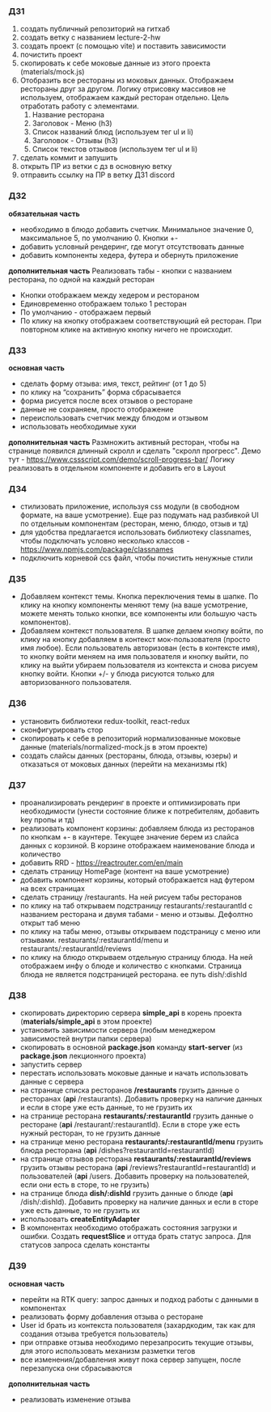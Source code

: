 ### ДЗ1

1. создать публичный репозиторий на гитхаб
2. создать ветку с названием lecture-2-hw
3. создать проект (с помощью vite) и поставить зависимости
4. почистить проект
5. скопировать к себе моковые данные из этого проекта (materials/mock.js)
6. Отобразить все рестораны из моковых данных. Отображаем рестораны друг за другом. Логику отрисовку массивов не используем, отображаем каждый ресторан отдельно. Цель отработать работу с элементами.
   1. Название ресторана
   2. Заголовок - Меню (h3)
   3. Список названий блюд (используем тег ul и li)
   4. Заголовок - Отзывы (h3)
   5. Список текстов отзывов (используем тег ul и li)
7. сделать коммит и запушить
8. открыть ПР из ветки с дз в основную ветку
9. отправить ссылку на ПР в ветку ДЗ1 discord

### ДЗ2

**обязательная часть**

- необходимо в блюдо добавить счетчик. Минимальное значение 0, максимальное 5, по умолчанию 0. Кнопки +-
- добавить условный рендеринг, где могут отсутствовать данные
- добавить компоненты хедера, футера и обернуть приложение

**дополнительная часть**
Реализовать табы - кнопки с названием ресторана, по одной на каждый ресторан

- Кнопки отображаем между хедером и рестораном
- Единовременно отображаем только 1 ресторан
- По умолчанию - отображаем первый
- По клику на кнопку отображаем соответствующий ей ресторан. При повторном клике на активную кнопку ничего не происходит.

### ДЗ3

**основная часть**

- сделать форму отзыва: имя, текст, рейтинг (от 1 до 5)
- по клику на “сохранить” форма сбрасывается
- форма рисуется после всех отзывов о ресторане
- данные не сохраняем, просто отображение
- переиспользовать счетчик между блюдом и отзывом
- использовать необходимые хуки

**дополнительная часть**
Размножить активный ресторан, чтобы на странице появился длинный скролл и сделать "скролл прогресс". Демо тут - https://www.cssscript.com/demo/scroll-progress-bar/
Логику реализовать в отдельном компоненте и добавить его в Layout

### ДЗ4

- стилизовать приложение, используя css модули (в свободном формате, на ваше усмотрение). Еще раз подумать над разбивкой UI по отдельным компонентам (ресторан, меню, блюдо, отзыв и тд)
- для удобства предлагается использовать библиотеку classnames, чтобы подключать условно несколько классов - https://www.npmjs.com/package/classnames
- подключить корневой ccs файл, чтобы почистить ненужные стили

### ДЗ5

- Добавляем контекст темы. Кнопка переключения темы в шапке. По клику на кнопку компоненты меняют тему (на ваше усмотрение, можете менять только кнопки, все компоненты или большую часть компонентов).
- Добавляем контекст пользователя. В шапке делаем кнопку войти, по клику на кнопку добавляем в контекст мок-пользователя (просто имя любое). Если пользователь авторизован (есть в контексте имя), то кнопку войти меняем на имя пользователя и кнопку выйти, по клику на выйти убираем пользователя из контекста и снова рисуем кнопку войти. Кнопки +/- у блюда рисуются только для авторизованного пользователя.

### ДЗ6

- установить библиотеки redux-toolkit, react-redux
- сконфигурировать стор
- скопировать к себе в репозиторий нормализованные моковые данные (materials/normalized-mock.js в этом проекте)
- создать слайсы данных (рестораны, блюда, отзывы, юзеры) и отказаться от моковых данных (перейти на механизмы rtk)

### ДЗ7

- проанализировать рендеринг в проекте и оптимизировать при необходимости (унести состояние ближе к потребителям, добавить key пропы и тд)
- реализовать компонент корзины: добавляем блюда из ресторанов по кнопкам +- в каунтере. Текущее значение берем из слайса данных с корзиной. В корзине отображаем наименование блюда и количество
- добавить RRD - https://reactrouter.com/en/main
- сделать страницу HomePage (контент на ваше усмотрение)
- добавить компонент корзины, который отображается над футером на всех страницах
- сделать страницу /restaurants. На ней рисуем табы ресторанов
- по клику на таб открываем подстраницу restaurants/:restaurantId с названием ресторана и двумя табами - меню и отзывы. Дефолтно открыт таб меню
- по клику на табы меню, отзывы открываем подстраницу с меню или отзывами. restaurants/:restaurantId/menu и restaurants/:restaurantId/reviews
- по клику на блюдо открываем отдельную страницу блюда. На ней отображаем инфу о блюде и количество с кнопками. Страница блюда не является подстраницей ресторана. ее путь dish/:dishId

### ДЗ8

- скопировать директорию сервера **simple_api** в корень проекта (**materials/simple_api** в этом проекте)
- установить зависимости сервера (любым менеджером зависимостей внутри папки сервера)
- скопировать в основной **package.json** команду **start-server** (из **package.json** лекционного проекта)
- запустить сервер
- перестать использовать моковые данные и начать использовать данные с сервера
- на странице списка ресторанов **/restaurants** грузить данные о ресторанах (**api** /restaurants). Добавить проверку на наличие данных и если в сторе уже есть данные, то не грузить их
- на странице ресторана **restaurants/:restaurantId** грузить данные о ресторане (**api** /restaurant/:restaurantId). Если в сторе уже есть нужный ресторан, то не грузить данные
- на странице меню ресторана **restaurants/:restaurantId/menu** грузить блюда ресторана (**api** /dishes?restaurantId=restaurantId)
- на странице отзывов ресторана **restaurants/:restaurantId/reviews** грузить отзывы ресторана (**api** /reviews?restaurantId=restaurantId) и пользователей (**api** /users. Добавить проверку на пользователей, если они есть в сторе, то не грузить)
- на странице блюда **dish/:dishId** грузить данные о блюде (**api** /dish/:dishId). Добавить проверку на наличие данных и если в сторе уже есть данные, то не грузить их
- использовать **createEntityAdapter**
- В компонентах необходимо отображать состояния загрузки и ошибки. Создать **requestSlice** и оттуда брать статус запроса. Для статусов запроса сделать константы

### ДЗ9

**основная часть**

- перейти на RTK query: запрос данных и подход работы с данными в компонентах
- реализовать форму добавления отзыва о ресторане
- User id брать из контекста пользователя (захардкодим, так как для создания отзыва требуется пользователь)
- при отправке отзыва необходимо перезапросить текущие отзывы, для этого использовать механизм разметки тегов
- все изменения/добавления живут пока сервер запущен, после перезапуска они сбрасываются

**дополнительная часть**

- реализовать изменение отзыва
